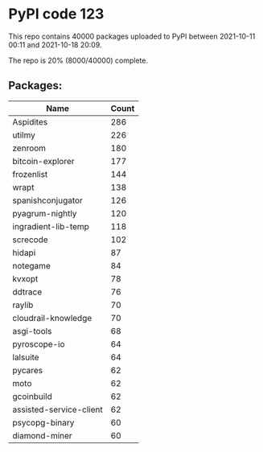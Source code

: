 # PyPI code 123

This repo contains 40000 packages uploaded to PyPI between 
2021-10-11 00:11 and 2021-10-18 20:09.

The repo is 20% (8000/40000) complete.

## Packages:

| Name  | Count |
| ----- | ----- |
| Aspidites | 286 |
| utilmy | 226 |
| zenroom | 180 |
| bitcoin-explorer | 177 |
| frozenlist | 144 |
| wrapt | 138 |
| spanishconjugator | 126 |
| pyagrum-nightly | 120 |
| ingradient-lib-temp | 118 |
| screcode | 102 |
| hidapi | 87 |
| notegame | 84 |
| kvxopt | 78 |
| ddtrace | 76 |
| raylib | 70 |
| cloudrail-knowledge | 70 |
| asgi-tools | 68 |
| pyroscope-io | 64 |
| lalsuite | 64 |
| pycares | 62 |
| moto | 62 |
| gcoinbuild | 62 |
| assisted-service-client | 62 |
| psycopg-binary | 60 |
| diamond-miner | 60 |


